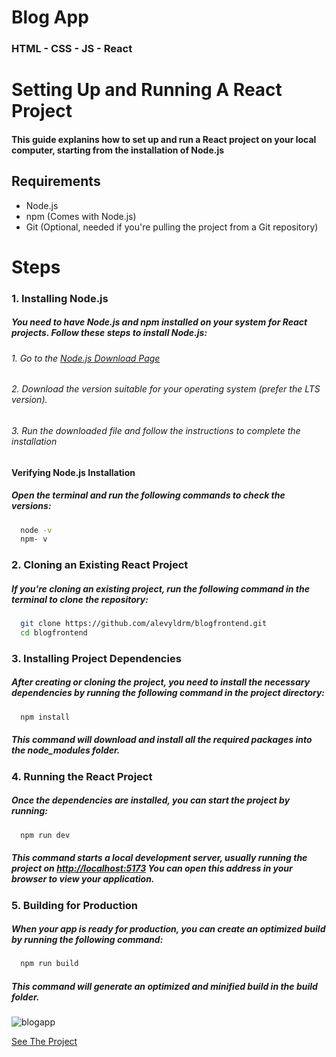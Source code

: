 # Blog App

### HTML - CSS - JS - React 

# Setting Up and Running A React Project

#### This guide explanins how to set up and run a React project on your local computer, starting from the installation of Node.js

## Requirements 
- Node.js
- npm (Comes with Node.js)
- Git (Optional, needed if you're pulling the project from a Git repository)

# Steps

### 1. Installing Node.js
   
##### You need to have Node.js and npm installed on your system for React projects. Follow these steps to install Node.js:

###### 1. Go to the [Node.js Download Page](https://nodejs.org/en/download/package-manager)
###### 2. Download the version suitable for your operating system (prefer the LTS version).
###### 3. Run the downloaded file and follow the instructions to complete the installation

#### Verifying Node.js Installation
##### Open the terminal and run the following commands to check the versions:

```bash
  node -v
  npm- v
```

### 2. Cloning an Existing React Project
   
##### If you're cloning an existing project, run the following command in the terminal to clone the repository:

```bash
  git clone https://github.com/alevyldrm/blogfrontend.git
  cd blogfrontend
```

### 3. Installing Project Dependencies
   
##### After creating or cloning the project, you need to install the necessary dependencies by running the following command in the project directory:

```bash
  npm install
```
##### This command will download and install all the required packages into the node_modules folder.

### 4. Running the React Project
   
##### Once the dependencies are installed, you can start the project by running:

```bash
  npm run dev
```
##### This command starts a local development server, usually running the project on   [http://localhost:5173](http://localhost:5173) You can open this address in your browser to view your application.

### 5. Building for Production
   
##### When your app is ready for production, you can create an optimized build by running the following command:

```bash
  npm run build
```
##### This command will generate an optimized and minified build in the build folder.

![blogapp](https://github.com/user-attachments/assets/acc98853-ded9-4ca0-ab96-b5ce79299903)

[See The Project ](https://blogfrontend-alev.netlify.app/)




    
